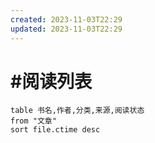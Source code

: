 ```yaml
---
created: 2023-11-03T22:29
updated: 2023-11-03T22:29
---
```

# #阅读列表
```dataview 
table 书名,作者,分类,来源,阅读状态 
from "文章" 
sort file.ctime desc 
```